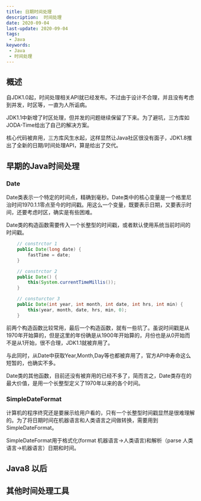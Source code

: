 ```yaml
---
title: 日期时间处理
description:  时间处理
date: 2020-09-04
last-update: 2020-09-04
tags:
 - Java
keywords:
 - Java
 - 时间处理
---
```


## 概述
自JDK1.0起，时间处理相关API就已经发布。不过由于设计不合理，并且没有考虑到并发，时区等，一直为人所诟病。

JDK1.1中新增了时区处理，但并发的问题继续保留了下来。为了避坑，三方库如JODA-Time给出了自己的解决方案。

核心代码被弃用，三方库风生水起，这样显然让Java社区很没有面子，JDK1.8推出了全新的日期/时间处理API，算是给出了交代。

## 早期的Java时间处理

### Date
Date类表示一个特定的时间点，精确到毫秒。Date类中的核心变量是一个格里尼治时间1970.1.1零点至今的时间戳。用这么一个变量，既要表示日期，又要表示时间，还要考虑时区，确实是有些困难。

Date类的构造函数需要传入一个长整型的时间戳，或者默认使用系统当前时间的时间戳。

```java 
    // constrctor 1 
    public Date(long date) {
        fastTime = date;
    }

    // constrctor 2
    public Date() {
        this(System.currentTimeMillis());
    }

    // consturctor 3
    public Date(int year, int month, int date, int hrs, int min) {
        this(year, month, date, hrs, min, 0);
    }
```
前两个构造函数比较常用，最后一个构造函数，就有一些坑了。虽说时间戳是从1970年开始算的，但是这里的年份确是从1900年开始算的，月份也是从0开始而不是从1开始，很不合理，JDK1.1就被弃用了。

与此同时，从Date中获取Year,Month,Day等也都被弃用了，官方API中寿命这么短暂的，也确实不多。

Date类的其他函数，目前还没有被弃用的已经不多了，简而言之，Date类存在的最大价值，是用一个长整型定义了1970年以来的各个时间。

### SimpleDateFormat

计算机的程序终究还是要展示给用户看的，只有一个长整型时间戳显然是很难理解的。为了将日期时间在机器语言和人类语言之间做转换，需要用到SimpleDateFormat。

SimpleDateFormat用于格式化(format 机器语言->人类语言)和解析（parse 人类语言->机器语言）日期和时间。



## Java8 以后

## 其他时间处理工具
